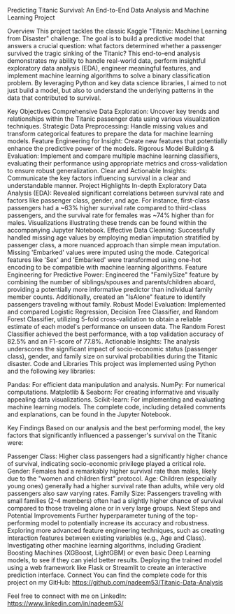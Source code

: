 Predicting Titanic Survival: An End-to-End Data Analysis and Machine Learning Project





Overview
This project tackles the classic Kaggle "Titanic: Machine Learning from Disaster" challenge. The goal is to build a predictive model that answers a crucial question: what factors determined whether a passenger survived the tragic sinking of the Titanic? This end-to-end analysis demonstrates my ability to handle real-world data, perform insightful exploratory data analysis (EDA), engineer meaningful features, and implement machine learning algorithms to solve a binary classification problem. By leveraging Python and key data science libraries, I aimed to not just build a model, but also to understand the underlying patterns in the data that contributed to survival.

Key Objectives
Comprehensive Data Exploration: Uncover key trends and relationships within the Titanic passenger data using various visualization techniques.
Strategic Data Preprocessing: Handle missing values and transform categorical features to prepare the data for machine learning models.
Feature Engineering for Insight: Create new features that potentially enhance the predictive power of the models.
Rigorous Model Building & Evaluation: Implement and compare multiple machine learning classifiers, evaluating their performance using appropriate metrics and cross-validation to ensure robust generalization.
Clear and Actionable Insights: Communicate the key factors influencing survival in a clear and understandable manner.
Project Highlights
In-depth Exploratory Data Analysis (EDA): Revealed significant correlations between survival rate and factors like passenger class, gender, and age. For instance, first-class passengers had a ~63% higher survival rate compared to third-class passengers, and the survival rate for females was ~74% higher than for males. Visualizations illustrating these trends can be found within the accompanying Jupyter Notebook.
Effective Data Cleaning: Successfully handled missing age values by employing median imputation stratified by passenger class, a more nuanced approach than simple mean imputation. Missing 'Embarked' values were imputed using the mode. Categorical features like 'Sex' and 'Embarked' were transformed using one-hot encoding to be compatible with machine learning algorithms.
Feature Engineering for Predictive Power: Engineered the "FamilySize" feature by combining the number of siblings/spouses and parents/children aboard, providing a potentially more informative predictor than individual family member counts. Additionally, created an "IsAlone" feature to identify passengers traveling without family.
Robust Model Evaluation: Implemented and compared Logistic Regression, Decision Tree Classifier, and Random Forest Classifier, utilizing 5-fold cross-validation to obtain a reliable estimate of each model's performance on unseen data. The Random Forest Classifier achieved the best performance, with a top validation accuracy of 82.5% and an F1-score of 77.8%.
Actionable Insights: The analysis underscores the significant impact of socio-economic status (passenger class), gender, and family size on survival probabilities during the Titanic disaster.
Code and Libraries
This project was implemented using Python and the following key libraries:

Pandas: For efficient data manipulation and analysis.
NumPy: For numerical computations.
Matplotlib & Seaborn: For creating informative and visually appealing data visualizations.
Scikit-learn: For implementing and evaluating machine learning models.
The complete code, including detailed comments and explanations, can be found in the Jupyter Notebook.

Key Findings
Based on our analysis and the best performing model, the key factors that significantly influenced a passenger's survival on the Titanic were:

Passenger Class: Higher class passengers had a significantly higher chance of survival, indicating socio-economic privilege played a critical role.
Gender: Females had a remarkably higher survival rate than males, likely due to the "women and children first" protocol.
Age: Children (especially young ones) generally had a higher survival rate than adults, while very old passengers also saw varying rates.
Family Size: Passengers traveling with small families (2-4 members) often had a slightly higher chance of survival compared to those traveling alone or in very large groups.
Next Steps and Potential Improvements
Further hyperparameter tuning of the top-performing model to potentially increase its accuracy and robustness.
Exploring more advanced feature engineering techniques, such as creating interaction features between existing variables (e.g., Age and Class).
Investigating other machine learning algorithms, including Gradient Boosting Machines (XGBoost, LightGBM) or even basic Deep Learning models, to see if they can yield better results.
Deploying the trained model using a web framework like Flask or Streamlit to create an interactive prediction interface.
Connect
You can find the complete code for this project on my GitHub: https://github.com/nadeem53/Titanic-Data-Analysis

Feel free to connect with me on LinkedIn: https://www.linkedin.com/in/nadeem53/



